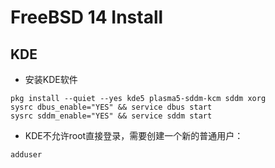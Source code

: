 # FreeBSD 14 Install

## KDE

- 安装KDE软件

```
pkg install --quiet --yes kde5 plasma5-sddm-kcm sddm xorg
sysrc dbus_enable="YES" && service dbus start
sysrc sddm_enable="YES" && service sddm start
```

- KDE不允许root直接登录，需要创建一个新的普通用户：

```
adduser 
```
